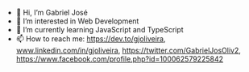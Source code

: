 - 👋 Hi, I’m Gabriel José
- 👀 I’m interested in Web Development
- 🌱 I’m currently learning JavaScript and TypeScript
- 📫 How to reach me: https://dev.to/gjoliveira, www.linkedin.com/in/gjoliveira, https://twitter.com/GabrielJosOliv2, https://www.facebook.com/profile.php?id=100062579225842
<!---
gjoliveira/gjoliveira is a ✨ special ✨ repository because its `README.md` (this file) appears on your GitHub profile.
You can click the Preview link to take a look at your changes.
--->
